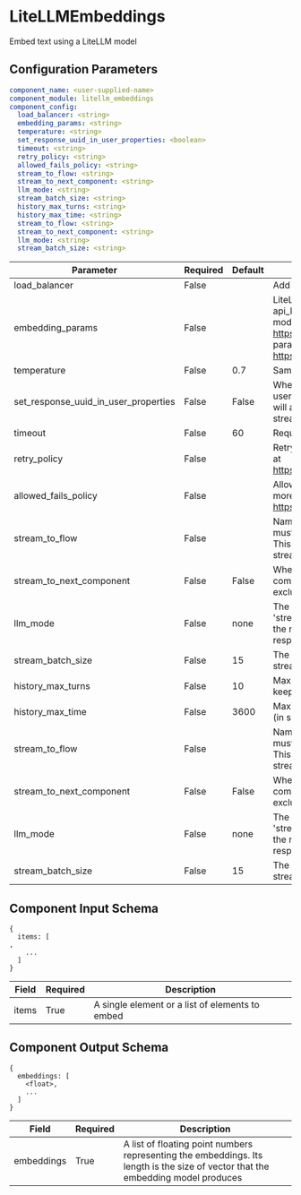 # LiteLLMEmbeddings

Embed text using a LiteLLM model

## Configuration Parameters

```yaml
component_name: <user-supplied-name>
component_module: litellm_embeddings
component_config:
  load_balancer: <string>
  embedding_params: <string>
  temperature: <string>
  set_response_uuid_in_user_properties: <boolean>
  timeout: <string>
  retry_policy: <string>
  allowed_fails_policy: <string>
  stream_to_flow: <string>
  stream_to_next_component: <string>
  llm_mode: <string>
  stream_batch_size: <string>
  history_max_turns: <string>
  history_max_time: <string>
  stream_to_flow: <string>
  stream_to_next_component: <string>
  llm_mode: <string>
  stream_batch_size: <string>
```

| Parameter | Required | Default | Description |
| --- | --- | --- | --- |
| load_balancer | False |  | Add a list of models to load balancer. |
| embedding_params | False |  | LiteLLM model parameters. The model, api_key and base_url are mandatory.find more models at https://docs.litellm.ai/docs/providersfind more parameters at https://docs.litellm.ai/docs/completion/input |
| temperature | False | 0.7 | Sampling temperature to use |
| set_response_uuid_in_user_properties | False | False | Whether to set the response_uuid in the user_properties of the input_message. This will allow other components to correlate streaming chunks with the full response. |
| timeout | False | 60 | Request timeout in seconds |
| retry_policy | False |  | Retry policy for the load balancer. Find more at https://docs.litellm.ai/docs/routing#cooldowns |
| allowed_fails_policy | False |  | Allowed fails policy for the load balancer. Find more at https://docs.litellm.ai/docs/routing#cooldowns |
| stream_to_flow | False |  | Name the flow to stream the output to - this must be configured for llm_mode='stream'. This is mutually exclusive with stream_to_next_component. |
| stream_to_next_component | False | False | Whether to stream the output to the next component in the flow. This is mutually exclusive with stream_to_flow. |
| llm_mode | False | none | The mode for streaming results: 'none' or 'stream'. 'stream' will just stream the results to the named flow. 'none' will wait for the full response. |
| stream_batch_size | False | 15 | The minimum number of words in a single streaming result. Default: 15. |
| history_max_turns | False | 10 | Maximum number of conversation turns to keep in history |
| history_max_time | False | 3600 | Maximum time to keep conversation history (in seconds) |
| stream_to_flow | False |  | Name the flow to stream the output to - this must be configured for llm_mode='stream'. This is mutually exclusive with stream_to_next_component. |
| stream_to_next_component | False | False | Whether to stream the output to the next component in the flow. This is mutually exclusive with stream_to_flow. |
| llm_mode | False | none | The mode for streaming results: 'none' or 'stream'. 'stream' will just stream the results to the named flow. 'none' will wait for the full response. |
| stream_batch_size | False | 15 | The minimum number of words in a single streaming result. Default: 15. |


## Component Input Schema

```
{
  items: [
,
    ...
  ]
}
```
| Field | Required | Description |
| --- | --- | --- |
| items | True | A single element or a list of elements to embed |


## Component Output Schema

```
{
  embeddings: [
    <float>,
    ...
  ]
}
```
| Field | Required | Description |
| --- | --- | --- |
| embeddings | True | A list of floating point numbers representing the embeddings. Its length is the size of vector that the embedding model produces |
